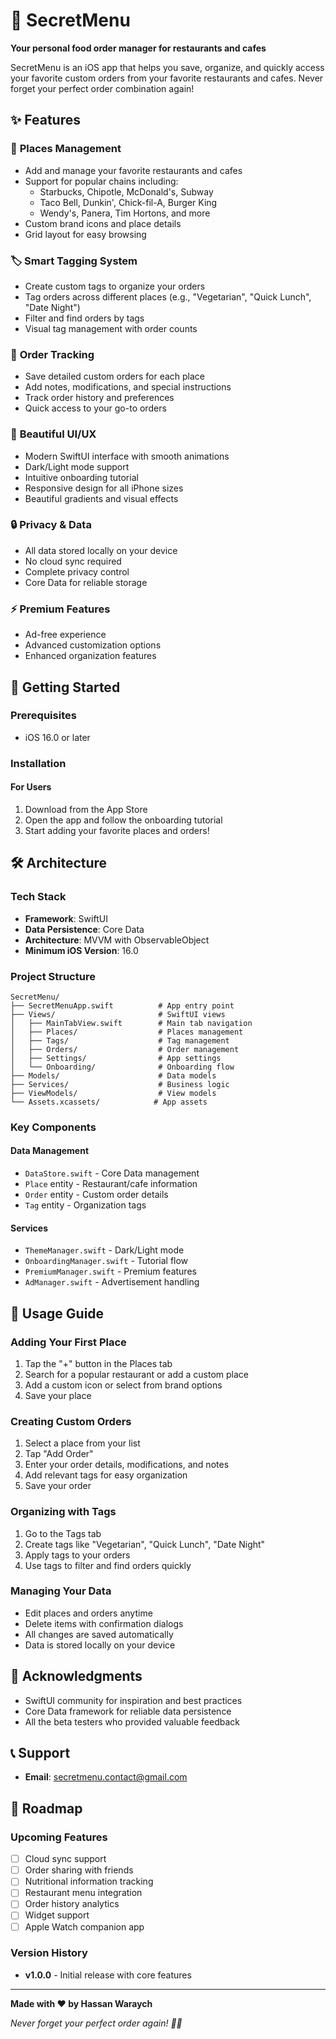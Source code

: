 # 🍔 SecretMenu

**Your personal food order manager for restaurants and cafes**

SecretMenu is an iOS app that helps you save, organize, and quickly access your favorite custom orders from your favorite restaurants and cafes. Never forget your perfect order combination again!

## ✨ Features

### 🏪 **Places Management**
- Add and manage your favorite restaurants and cafes
- Support for popular chains including:
  - Starbucks, Chipotle, McDonald's, Subway
  - Taco Bell, Dunkin', Chick-fil-A, Burger King
  - Wendy's, Panera, Tim Hortons, and more
- Custom brand icons and place details
- Grid layout for easy browsing

### 🏷️ **Smart Tagging System**
- Create custom tags to organize your orders
- Tag orders across different places (e.g., "Vegetarian", "Quick Lunch", "Date Night")
- Filter and find orders by tags
- Visual tag management with order counts

### 📝 **Order Tracking**
- Save detailed custom orders for each place
- Add notes, modifications, and special instructions
- Track order history and preferences
- Quick access to your go-to orders

### 🎨 **Beautiful UI/UX**
- Modern SwiftUI interface with smooth animations
- Dark/Light mode support
- Intuitive onboarding tutorial
- Responsive design for all iPhone sizes
- Beautiful gradients and visual effects

### 🔒 **Privacy & Data**
- All data stored locally on your device
- No cloud sync required
- Complete privacy control
- Core Data for reliable storage

### ⚡ **Premium Features**
- Ad-free experience
- Advanced customization options
- Enhanced organization features

## 🚀 Getting Started

### Prerequisites
- iOS 16.0 or later

### Installation

#### For Users
1. Download from the App Store
2. Open the app and follow the onboarding tutorial
3. Start adding your favorite places and orders!

## 🛠️ Architecture

### Tech Stack
- **Framework**: SwiftUI
- **Data Persistence**: Core Data
- **Architecture**: MVVM with ObservableObject
- **Minimum iOS Version**: 16.0

### Project Structure
```
SecretMenu/
├── SecretMenuApp.swift          # App entry point
├── Views/                       # SwiftUI views
│   ├── MainTabView.swift        # Main tab navigation
│   ├── Places/                  # Places management
│   ├── Tags/                    # Tag management
│   ├── Orders/                  # Order management
│   ├── Settings/                # App settings
│   └── Onboarding/              # Onboarding flow
├── Models/                      # Data models
├── Services/                    # Business logic
├── ViewModels/                  # View models
└── Assets.xcassets/            # App assets
```

### Key Components

#### Data Management
- `DataStore.swift` - Core Data management
- `Place` entity - Restaurant/cafe information
- `Order` entity - Custom order details
- `Tag` entity - Organization tags

#### Services
- `ThemeManager.swift` - Dark/Light mode
- `OnboardingManager.swift` - Tutorial flow
- `PremiumManager.swift` - Premium features
- `AdManager.swift` - Advertisement handling

## 🎯 Usage Guide

### Adding Your First Place
1. Tap the "+" button in the Places tab
2. Search for a popular restaurant or add a custom place
3. Add a custom icon or select from brand options
4. Save your place

### Creating Custom Orders
1. Select a place from your list
2. Tap "Add Order"
3. Enter your order details, modifications, and notes
4. Add relevant tags for easy organization
5. Save your order

### Organizing with Tags
1. Go to the Tags tab
2. Create tags like "Vegetarian", "Quick Lunch", "Date Night"
3. Apply tags to your orders
4. Use tags to filter and find orders quickly

### Managing Your Data
- Edit places and orders anytime
- Delete items with confirmation dialogs
- All changes are saved automatically
- Data is stored locally on your device


## 🙏 Acknowledgments

- SwiftUI community for inspiration and best practices
- Core Data framework for reliable data persistence
- All the beta testers who provided valuable feedback

## 📞 Support
- **Email**: secretmenu.contact@gmail.com

## 🔮 Roadmap

### Upcoming Features
- [ ] Cloud sync support
- [ ] Order sharing with friends
- [ ] Nutritional information tracking
- [ ] Restaurant menu integration
- [ ] Order history analytics
- [ ] Widget support
- [ ] Apple Watch companion app

### Version History
- **v1.0.0** - Initial release with core features

---

**Made with ❤️ by Hassan Waraych**

*Never forget your perfect order again! 🍔✨* 